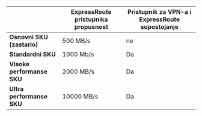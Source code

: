 |                                     | **ExpressRoute pristupnika propusnost** | **Pristupnik za VPN-a i ExpressRoute supostojanje**|
|-------------------------------------|-------------------------------------|-----------------------------------------|
| **Osnovni SKU (zastario)**          |  500 MB/s                           | ne   |
| **Standardni SKU**                    | 1000 Mb/s                           | Da  |
| **Visoke performanse SKU**            | 2000 MB/s                           | Da  |
| **Ultra performanse SKU**           | 10000 MB/s                          | Da  |